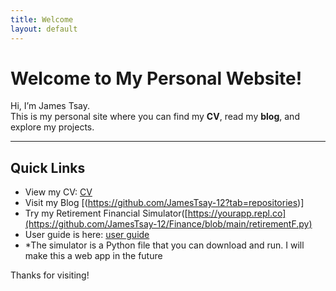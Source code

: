 ```yaml
---
title: Welcome
layout: default
---
```


# Welcome to My Personal Website!

Hi, I’m James Tsay.  
This is my personal site where you can find my **CV**, read my **blog**, and explore my projects.

---

## Quick Links

- View my CV: <a href="https://github.com/JamesTsay-12/JamesTsay-12.github.io/blob/main/060325_ResumeJamesTsay.pdf" target="_blank">CV</a>
- Visit my Blog [(https://github.com/JamesTsay-12?tab=repositories)] <!-- Replace with actual blog link -->
- Try my Retirement Financial Simulator([https://yourapp.repl.co](https://github.com/JamesTsay-12/Finance/blob/main/retirementF.py) <!-- Replace with your app URL -->
- User guide is here: <a href="https://github.com/JamesTsay-12/Finance-public-/blob/main/User_Guide_Portfolio_Simulation060425-2.pdf" target="_blank">user guide</a>
- *The simulator is a Python file that you can download and run.  I will make this a web app in the future

Thanks for visiting!
